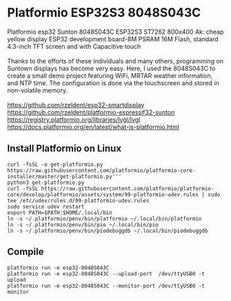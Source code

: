 # Platformio ESP32S3 8048S043C
Platformio esp32 Sunton 8048S043C ESP32S3 ST7262 800x400 Ak: cheap yellow display
ESP32 development board-8M PSRAM 16M Flash, standard 4.3-inch TFT screen and with Capacitive touch
<br><br>
Thanks to the efforts of these individuals and many others, programming on Suntown displays has become very easy. Here, I used the 8048S043C to create a small demo project featuring WiFi, MRTAR weather information, and NTP time. The configuration is done via the touchscreen and stored in non-volatile memory.
<br><br>
https://github.com/rzeldent/esp32-smartdisplay<br>
https://github.com/rzeldent/platformio-espressif32-sunton<br>
https://registry.platformio.org/libraries/lvgl/lvgl<br>
https://docs.platformio.org/en/latest/what-is-platformio.html<br>


## Install Platformio on Linux
```
curl -fsSL -o get-platformio.py https://raw.githubusercontent.com/platformio/platformio-core-installer/master/get-platformio.py'''
python3 get-platformio.py
curl -fsSL https://raw.githubusercontent.com/platformio/platformio-core/develop/platformio/assets/system/99-platformio-udev.rules | sudo tee /etc/udev/rules.d/99-platformio-udev.rules
sudo service udev restart
export PATH=$PATH:$HOME/.local/bin
ln -s ~/.platformio/penv/bin/platformio ~/.local/bin/platformio
ln -s ~/.platformio/penv/bin/pio ~/.local/bin/pio
ln -s ~/.platformio/penv/bin/piodebuggdb ~/.local/bin/piodebuggdb
```
## Compile
```
platformio run -e esp32-8048S043C
platformio run -e esp32-8048S043C --upload-port  /dev/ttyUSB0 -t upload
platformio run -e esp32-8048S043C --monitor-port /dev/ttyUSB0 -t monitor
```


